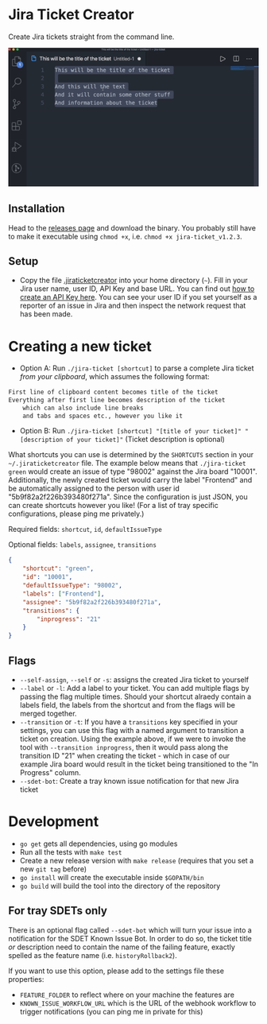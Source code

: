 Jira Ticket Creator
===================

Create Jira tickets straight from the command line.

![](demo.gif "demo")

## Installation
Head to the [releases page](https://github.com/rickschubert/jira-ticket/releases/latest) and download the binary. You probably still have to make it executable using `chmod +x`, i.e. `chmod +x jira-ticket_v1.2.3`.

## Setup
- Copy the file [.jiraticketcreator](https://github.com/rickschubert/jira-ticket/blob/master/.jiraticketcreator) into your home directory (`~`). Fill in your Jira user name, user ID, API Key and base URL. You can find out [how to create an API Key here](https://confluence.atlassian.com/cloud/api-tokens-938839638.html). You can see your user ID if you set yourself as a reporter of an issue in Jira and then inspect the network request that has been made.

# Creating a new ticket
* Option A: Run `./jira-ticket [shortcut]` to parse a complete Jira ticket *from your clipboard*, which assumes the following format:

```
First line of clipboard content becomes title of the ticket
Everything after first line becomes description of the ticket
    which can also include line breaks
    and tabs and spaces etc., however you like it
```

* Option B: Run `./jira-ticket [shortcut] "[title of your ticket]" "[description of your ticket]"` (Ticket description is optional)

What shortcuts you can use is determined by the `SHORTCUTS` section in your `~/.jiraticketcreator` file. The example below means that `./jira-ticket green` would create an issue of type "98002" against the Jira board "10001". Additionally, the newly created ticket would carry the label "Frontend" and be automatically assigned to the person with user id "5b9f82a2f226b393480f271a". Since the configuration is just JSON, you can create shortcuts however you like! (For a list of tray specific configurations, please ping me privately.)

Required fields: `shortcut`, `id`, `defaultIssueType`

Optional fields: `labels`, `assignee`, `transitions`

```json
{
    "shortcut": "green",
    "id": "10001",
    "defaultIssueType": "98002",
    "labels": ["Frontend"],
    "assignee": "5b9f82a2f226b393480f271a",
    "transitions": {
        "inprogress": "21"
    }
}
```

## Flags
- `--self-assign`, `--self` or `-s`: assigns the created Jira ticket to yourself
- `--label` or `-l`: Add a label to your ticket. You can add multiple flags by passing the flag multiple times. Should your shortcut alraedy contain a labels field, the labels from the shortcut and from the flags will be merged together.
- `--transition` or `-t`: If you have a `transitions` key specified in your settings, you can use this flag with a named argument to transition a ticket on creation. Using the example above, if we were to invoke the tool with `--transition inprogress`, then it would pass along the transition ID "21" when creating the ticket - which in case of our example Jira board would result in the ticket being transitioned to the "In Progress" column.
- `--sdet-bot`: Create a tray known issue notification for that new Jira ticket

# Development
- `go get` gets all dependencies, using go modules
- Run all the tests with `make test`
- Create a new release version with `make release` (requires that you set a new `git tag` before)
- `go install` will create the executable inside `$GOPATH/bin`
- `go build` will build the tool into the directory of the repository

## For tray SDETs only
There is an optional flag called `--sdet-bot` which will turn your issue into a notification for the SDET Known Issue Bot. In order to do so, the ticket title *or* description need to contain the name of the failing feature, exactly spelled as the feature name (i.e. `historyRollback2`).

If you want to use this option, please add to the settings file these properties:
* `FEATURE_FOLDER` to reflect where on your machine the features are
* `KNOWN_ISSUE_WORKFLOW_URL` which is the URL of the webhook workflow to trigger notifications (you can ping me in private for this)
